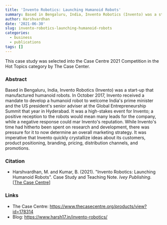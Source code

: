 ```yaml
---
title: 'Invento Robotics: Launching Humanoid Robots'
summary: Based in Bengaluru, India, Invento Robotics (Invento) was a start-up that manufactured humanoid robots. In October 2017, Invento received a mandate to develop a humanoid robot to welcome India’s prime minister and the US president’s senior adviser at the Global Entrepreneurship Summit that year in Hyderabad. It was a high-stakes event for Invento; a positive reception to the robots would mean many leads for the company, while a negative response could mar Invento’s reputation. While Invento’s time had hitherto been spent on research and development, there was pressure for it to now determine an overall marketing strategy. It was imperative that Invento quickly crystallize ideas about its customers, product positioning, branding, pricing, distribution channels, and promotions.
author: Harshvardhan
date: '2021-06-30'
slug: invento-robotics-launching-humanoid-robots
categories:
  - business
  - publications
tags: []
---
```


This case study was selected into the Case Centre 2021 Competition in the Hot Topics category by The Case Center.

### Abstract

Based in Bengaluru, India, Invento Robotics (Invento) was a start-up that manufactured humanoid robots. In October 2017, Invento received a mandate to develop a humanoid robot to welcome India's prime minister and the US president's senior adviser at the Global Entrepreneurship Summit that year in Hyderabad. It was a high-stakes event for Invento; a positive reception to the robots would mean many leads for the company, while a negative response could mar Invento's reputation. While Invento's time had hitherto been spent on research and development, there was pressure for it to now determine an overall marketing strategy. It was imperative that Invento quickly crystallize ideas about its customers, product positioning, branding, pricing, distribution channels, and promotions.

### Citation

-   Harshvardhan, M. and Kumar, B. (2021). "Invento Robotics: Launching Humanoid Robots". Case Study and Teaching Note. *Ivey Publishing.* \[[The Case Centre](https://www.thecasecentre.org/products/view?id=178314)\]

### Links

-   The Case Centre: <https://www.thecasecentre.org/products/view?id=178314>
-   Blog: <https://www.harsh17.in/invento-robotics/>
